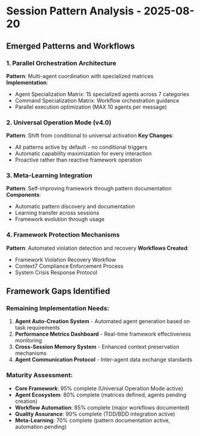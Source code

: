 # Session Pattern Analysis - 2025-08-20

## Emerged Patterns and Workflows

### 1. Parallel Orchestration Architecture
**Pattern**: Multi-agent coordination with specialized matrices
**Implementation**:
- Agent Specialization Matrix: 15 specialized agents across 7 categories
- Command Specialization Matrix: Workflow orchestration guidance
- Parallel execution optimization (MAX 10 agents per message)

### 2. Universal Operation Mode (v4.0)
**Pattern**: Shift from conditional to universal activation
**Key Changes**:
- All patterns active by default - no conditional triggers
- Automatic capability maximization for every interaction
- Proactive rather than reactive framework operation

### 3. Meta-Learning Integration
**Pattern**: Self-improving framework through pattern documentation
**Components**:
- Automatic pattern discovery and documentation
- Learning transfer across sessions
- Framework evolution through usage

### 4. Framework Protection Mechanisms
**Pattern**: Automated violation detection and recovery
**Workflows Created**:
- Framework Violation Recovery Workflow
- Context7 Compliance Enforcement Process
- System Crisis Response Protocol

## Framework Gaps Identified

### Remaining Implementation Needs:
1. **Agent Auto-Creation System** - Automated agent generation based on task requirements
2. **Performance Metrics Dashboard** - Real-time framework effectiveness monitoring
3. **Cross-Session Memory System** - Enhanced context preservation mechanisms
4. **Agent Communication Protocol** - Inter-agent data exchange standards

### Maturity Assessment:
- **Core Framework**: 95% complete (Universal Operation Mode active)
- **Agent Ecosystem**: 80% complete (matrices defined, agents pending creation)
- **Workflow Automation**: 85% complete (major workflows documented)
- **Quality Assurance**: 90% complete (TDD/BDD integration active)
- **Meta-Learning**: 70% complete (pattern documentation active, automation pending)